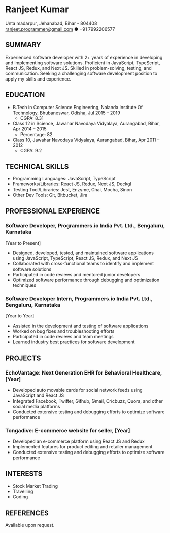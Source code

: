 # Ranjeet Kumar
Unta madarpur, Jehanabad, Bihar - 804408\
ranjeet.programmer@gmail.com ● +91 7992206577

## SUMMARY
Experienced software developer with 2+ years of experience in developing and implementing software solutions. Proficient in JavaScript, TypeScript, React JS, Redux, and Next JS. Skilled in problem-solving, testing, and communication. Seeking a challenging software development position to apply my skills and experience.

## EDUCATION
- B.Tech in Computer Science Engineering, Nalanda Institute Of Technology, Bhubaneswar, Odisha, Jul 2015 – 2019
  - CGPA: 8.31
- Class 12 in Science, Jawahar Navodaya Vidyalaya, Aurangabad, Bihar, Apr 2014 – 2015
  - Percentage: 82
- Class 10, Jawahar Navodaya Vidyalaya, Aurangabad, Bihar, Apr 2011 – 2012
  - CGPA: 9.2

## TECHNICAL SKILLS
- Programming Languages: JavaScript, TypeScript
- Frameworks/Libraries: React JS, Redux, Next JS, Deckgl
- Testing Tool/Libraries: Jest, Enzyme, Chai, Mocha, Sinon
- Other Dev Tools: Git, Bitbucket, Jira

## PROFESSIONAL EXPERIENCE
### Software Developer, Programmers.io India Pvt. Ltd., Bengaluru, Karnataka
[Year to Present]
- Designed, developed, tested, and maintained software applications using JavaScript, TypeScript, React JS, Redux, and Next JS
- Collaborated with cross-functional teams to identify and implement software solutions
- Participated in code reviews and mentored junior developers
- Optimized software performance through debugging and optimization techniques

### Software Developer Intern, Programmers.io India Pvt. Ltd., Bengaluru, Karnataka
[Year to Year]
- Assisted in the development and testing of software applications
- Worked on bug fixes and troubleshooting efforts
- Participated in code reviews and team meetings
- Learned industry best practices for software development

## PROJECTS
### EchoVantage: Next Generation EHR for Behavioral Healthcare, [Year]
- Developed auto movable cards for social network feeds using JavaScript and React JS
- Integrated Facebook, Twitter, Github, Gmail, Cricbuzz, Quora, and other social media platforms
- Conducted extensive testing and debugging efforts to optimize software performance

### Tongadive: E-commerce website for seller, [Year]
- Developed an e-commerce platform using React JS and Redux
- Implemented features for product editing and retailer management
- Conducted extensive testing and debugging efforts to optimize software performance

## INTERESTS
- Stock Market Trading
- Travelling
- Coding

## REFERENCES
Available upon request.
